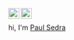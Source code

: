 
<a href="https://www.instagram.com/woomba_kumba/">
  <img align="left" alt="Paul's Instagram" width="22px" src="https://raw.githubusercontent.com/hussainweb/hussainweb/main/icons/instagram.png" />
</a>
<a href="https://www.linkedin.com/in/poula-sedra/">
  <img align="left" alt="Paul's LinkedIn" width="22px" src="https://raw.githubusercontent.com/peterthehan/peterthehan/master/assets/linkedin.svg" />
</a>

<br/>

hi, I'm [Paul Sedra](https://paulmsedra.pages.dev/)

